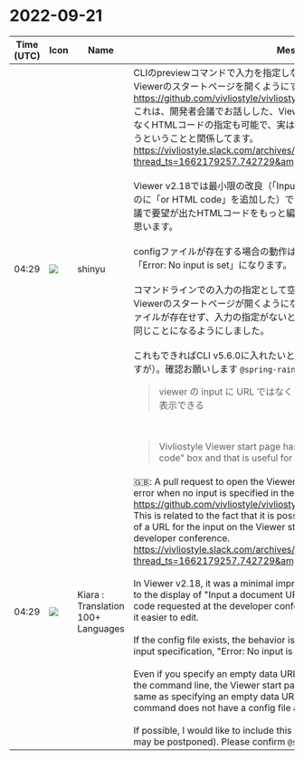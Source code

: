 # 2022-09-21

|Time (UTC)|Icon|Name|Message|
|---|---|---|---|
|04:29|![](https://avatars.slack-edge.com/2018-04-27/354445776386_e258f5ed5ba887b08668_72.jpg)|shinyu|CLIのpreviewコマンドで入力を指定しなかったとき、エラーにするのではなくViewerのスタートページを開くようにするというプルリクエスト<br><https://github.com/vivliostyle/vivliostyle-cli/pull/331><br>これは、開発者会議でお話しした、ViewerのスタートページのinputにURLではなくHTMLコードの指定も可能で、実はこれが便利なのでもっと使いやすくしようということと関係してます。<br><https://vivliostyle.slack.com/archives/CNVBHM39V/p1662184042096529?thread_ts=1662179257.742729&amp;cid=CNVBHM39V><br><br>Viewer v2.18では最小限の改良（「Input a document URL」という表示だったのに「or HTML code」を追加した）でしたが、将来のバージョンで、開発者会議で要望が出たHTMLコードをもっと編集しやすくすることなどの検討したいと思います。<br><br>configファイルが存在する場合の動作は従来通りで、入力指定がない場合「Error: No input is set」になります。<br><br>コマンドラインでの入力の指定として空のデータURL `'data:,'` を指定しても、Viewerのスタートページが開くようになってます。previewコマンドでconfigファイルが存在せず、入力の指定がないとき、空のデータURL `'data:,'` の指定と同じことになるようにしました。<br><br>これもできればCLI v5.6.0に入れたいと思います（問題あれば先送りでもよいですが）。確認お願いします `@spring-raining`<br><blockquote>viewer の input に URL ではなく HTML を直書きすると、それを組版して表示できる</blockquote><br><blockquote>Vivliostyle Viewer start page has "Input a document URL or HTML code" box and that is useful for testing with HTML+CSS code.</blockquote>|
|04:29|![](https://avatars.slack-edge.com/2021-08-02/2324149410423_2aa7423c4133ecb9f168_72.png)|Kiara : Translation 100+ Languages|🇬🇧: A pull request to open the Viewer start page instead of throwing an error when no input is specified in the CLI preview command<br><https://github.com/vivliostyle/vivliostyle-cli/pull/331><br>This is related to the fact that it is possible to specify an HTML code instead of a URL for the input on the Viewer start page, which I talked about at the developer conference.<br><https://vivliostyle.slack.com/archives/CNVBHM39V/p1662184042096529?thread_ts=1662179257.742729&amp;cid=CNVBHM39V><br><br>In Viewer v2.18, it was a minimal improvement ("or HTML code" was added to the display of "Input a document URL"), but in future versions, the HTML code requested at the developer conference I would like to consider making it easier to edit.<br><br>If the config file exists, the behavior is the same as before, and if there is no input specification, "Error: No input is set" will occur.<br><br>Even if you specify an empty data URL `'data:,'` as an input specification on the command line, the Viewer start page will now open. Changed to be the same as specifying an empty data URL `'data:,'` when the preview command does not have a config file and no input is specified.<br><br>If possible, I would like to include this in CLI v5.6.0 (if there is a problem, it may be postponed). Please confirm `@spring-raining`|
